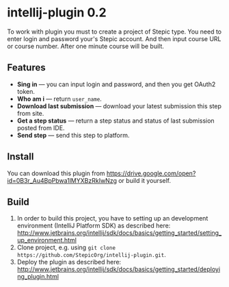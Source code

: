 # intellij-plugin 0.2

To work with plugin you must to create a project of Stepic type.
You need to enter login and password your's Stepic account.
And then input course URL or course number.
After one minute course will be built.

## Features
* **Sing in** — you can input login and password, and then you get OAuth2 token.
* **Who am i** — return `user_name`.
* **Download last submission** — download your latest submission this step from site.
* **Get a step status** — return a step status and status of last submission posted from IDE.
* **Send step** — send this step to platform.


## Install
You can download this plugin from https://drive.google.com/open?id=0B3r_Au4BpPbwa1lMYXBzRkIwNzg or build it yourself.

## Build
1. In order to build this project, you have to setting up an development environment (IntelliJ Platform SDK) as described here: http://www.jetbrains.org/intellij/sdk/docs/basics/getting_started/setting_up_environment.html
2. Clone project, e.g. using `git clone https://github.com/StepicOrg/intellij-plugin.git`. 
3. Deploy the plugin as described here: http://www.jetbrains.org/intellij/sdk/docs/basics/getting_started/deploying_plugin.html
